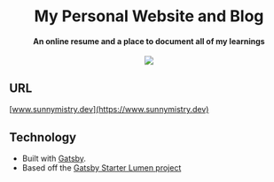 <h1 align="center">
    My Personal Website and Blog
</h1>

<h4 align="center">
  An online resume and a place to document all of my learnings
</h4>



<p align="center">
    <a target="_blank" href="https://app.netlify.com/sites/wizardly-roentgen-59757c/deploys"><img src="https://api.netlify.com/api/v1/badges/96b9bc1b-7bc4-4713-a7d0-a3e65cf43140/deploy-status"></a> 
</p>

## URL
[www.sunnymistry.dev](https://www.sunnymistry.dev)

## Technology

* Built with <a href="https://github.com/gatsbyjs/gatsby" target="_blank">Gatsby</a>.
* Based off the [Gatsby Starter Lumen project](http://github.com/alxshelepenok/gatsby-starter-lumen)
